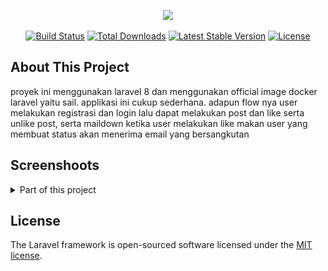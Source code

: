 <p align="center"><a href="https://laravel.com" target="_blank"><img src="https://raw.githubusercontent.com/laravel/art/master/logo-lockup/5%20SVG/2%20CMYK/1%20Full%20Color/laravel-logolockup-cmyk-red.svg" width="400"></a></p>

<p align="center">
<a href="https://travis-ci.org/laravel/framework"><img src="https://travis-ci.org/laravel/framework.svg" alt="Build Status"></a>
<a href="https://packagist.org/packages/laravel/framework"><img src="https://img.shields.io/packagist/dt/laravel/framework" alt="Total Downloads"></a>
<a href="https://packagist.org/packages/laravel/framework"><img src="https://img.shields.io/packagist/v/laravel/framework" alt="Latest Stable Version"></a>
<a href="https://packagist.org/packages/laravel/framework"><img src="https://img.shields.io/packagist/l/laravel/framework" alt="License"></a>
</p>

## About This Project
proyek ini menggunakan laravel 8 dan menggunakan official image docker laravel yaitu sail. applikasi ini cukup sederhana. adapun flow nya user melakukan registrasi dan login lalu dapat melakukan post dan like serta unlike post, serta maildown ketika user melakukan like makan user yang membuat status akan menerima email yang bersangkutan

## Screenshoots
<details>
    <summary>Part of this project</summary>
    <img src="screenshots/Home.png" name="Homepage">
    <img src="screenshots/Login.png" name="Login">
    <img src="screenshots/Posts.png" name="Post and Like">
    <img src="screenshots/Profile-test-kedua.png" name="Profile">
    <img src="screenshots/Mailtrap-Safe-Email-Testing.png" name="Email markdownd">
</details>

## License

The Laravel framework is open-sourced software licensed under the [MIT license](https://opensource.org/licenses/MIT).
